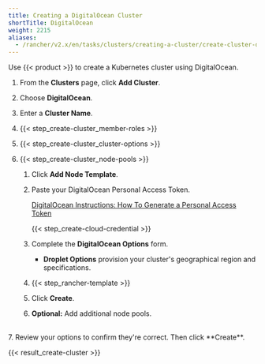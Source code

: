 ```yaml
---
title: Creating a DigitalOcean Cluster
shortTitle: DigitalOcean
weight: 2215
aliases:
  - /rancher/v2.x/en/tasks/clusters/creating-a-cluster/create-cluster-digital-ocean/
---
```

Use {{< product >}} to create a Kubernetes cluster using DigitalOcean.

1. From the **Clusters** page, click **Add Cluster**.

2. Choose **DigitalOcean**.

3. Enter a **Cluster Name**.

4. {{< step_create-cluster_member-roles >}}

5. {{< step_create-cluster_cluster-options >}}

6. {{< step_create-cluster_node-pools >}}

	1.	Click **Add Node Template**.

	2.	Paste your DigitalOcean Personal Access Token.

		[DigitalOcean Instructions: How To Generate a Personal Access Token](https://www.digitalocean.com/community/tutorials/how-to-use-the-digitalocean-api-v2#how-to-generate-a-personal-access-token)

		{{< step_create-cloud-credential >}}

	3. Complete the **DigitalOcean Options** form.

		- **Droplet Options** provision your cluster's geographical region and specifications.

	4. {{< step_rancher-template >}}

	5. Click **Create**.

	6. **Optional:** Add additional node pools.
<br/>
7. Review your options to confirm they're correct. Then click **Create**.

{{< result_create-cluster >}}
